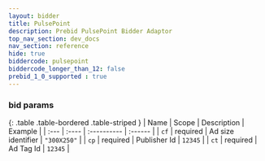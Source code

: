 ```yaml
---
layout: bidder
title: PulsePoint
description: Prebid PulsePoint Bidder Adaptor
top_nav_section: dev_docs
nav_section: reference
hide: true
biddercode: pulsepoint
biddercode_longer_than_12: false
prebid_1_0_supported : true
---
```



### bid params

{: .table .table-bordered .table-striped }
| Name | Scope | Description | Example |
| :--- | :---- | :---------- | :------ |
| `cf` | required | Ad size identifier | `"300X250"` |
| `cp` | required | Publisher Id | `12345` |
| `ct` | required | Ad Tag Id | `12345` |
